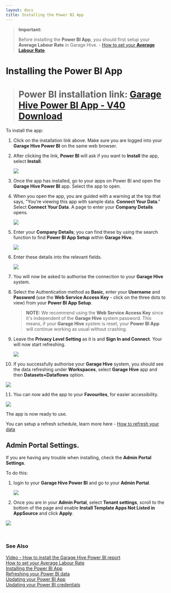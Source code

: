 ```yaml
---
layout: docs
title: Installing the Power BI App
---
```


> **Important:**
> 
> Before installing the **Power BI App**, you should first setup your **Average Labour Rate** in Garage Hive. - [How to set your **Average Labour Rate**](https://docs.garagehive.co.uk/docs/garagehive-labour-rate.html "Set Average Labour Rate").

# Installing the Power BI App

> # Power BI installation link: <ins>[Garage Hive Power BI App - V40 Download](https://app.powerbi.com/groups/me/apps/739eb02b-643e-4bc3-a9ae-61191a89452d/package/5036903e-cde3-4bc5-9283-9021165f710bThVxZIUdgL9VO1ue4llxtcWiA6Xy1Q6IF19Rn1oo94g/install?ownerId=1bde89ad-b4ce-45df-a919-e1e08e47294d&referrer=l.facebook.com&forceRedirectToPowerBiPortal=true "Power BI V40 Download")</ins>

To install the app:
1. Click on the installation link above. Make sure you are logged into your **Garage Hive Power BI** on the same web browser. 
2. After clicking the link, **Power BI** will ask if you want to **Install** the app, select **Install**. 

   ![](media/garagehive-installing-powerbi-app1.gif)

3. Once the app  has installed, go to your apps on Power BI and open the **Garage Hive Power BI** app. Select the app to open.
4. When you open the app, you are guided with a warning at the top that says, "You're viewing this app with sample data. **Connect Your Data**." Select **Connect Your Data**. A page to enter your **Company Details** opens.

   ![](media/garagehive-installing-powerbi-app2.gif)

5. Enter your **Company Details**; you can find these by using the search function to find **Power BI App Setup** within **Garage Hive**.

   ![](media/garagehive-installing-powerbi-app3.gif)

6. Enter these details into the relevant fields.

   ![](media/garagehive-installing-powerbi-app4.gif)

7. You will now be asked to authorise the connection to your **Garage Hive** system. 
8. Select the Authentication method as **Basic**, enter your **Username** and **Password** (use the **Web Service Access Key** - click on the three dots to view) from your **Power BI App Setup**.

   > **NOTE:** We recommend using the **Web Service Access Key** since it's independent of the **Garage Hive** system password. This means, if your **Garage Hive** system is reset, your **Power BI App** will continue working as usual without crashing.
   
9. Leave the **Privacy Level Setting** as it is and **Sign In and Connect**. Your will now start refreshing.

   ![](media/garagehive-installing-powerbi-app5.gif)

10. If you successfully authorise your **Garage Hive** system, you should see the data refreshing under **Workspaces**, select **Garage Hive** app and then **Datasets+Dataflows** option.

   ![](media/garagehive-installing-powerbi-app6.gif)

11. You can now add the app to your **Favourites**, for easier accessibility.

   ![](media/garagehive-installing-powerbi-app7.gif)

The app is now ready to use.

You can setup a refresh schedule, learn more here - [How to refresh your data](https://docs.garagehive.co.uk/docs/powerbi-refresh-data.html "How to refresh your data")

## **Admin Portal Settings.**
If you are having any trouble when installing, check the **Admin Portal Settings**.

To do this:
1. login to your **Garage Hive Power BI** and go to your **Admin Portal**. 

   ![](media/powerbi-admin.png)

2. Once you are in your **Admin Portal**, select **Tenant settings**, scroll to the bottom of the page and enable **Install Template Apps Not Listed in AppSource** and click **Apply**. 

![](media/powerbi-admin-install-template-apps.png)


<br>

### **See Also**
[Video - How to install the Garage Hive Power BI report](https://youtu.be/iO17qPjBAc0) \
[How to set your Average Labour Rate](garagehive-labour-rate.html) \
[Installing the Power BI App](powerbi-installing-app.html) \
[Refreshing your Power BI data](powerbi-refresh-data.html) \
[Updating your Power BI App](powerbi-updating-app.html) \
[Updating your Power BI credentials](powerbi-updating-app.html)

